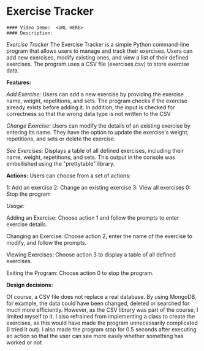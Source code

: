  # Exercise Tracker
    #### Video Demo:  <URL HERE>
    #### Description:

   _Exercise Tracker_
   The Exercise Tracker is a simple Python command-line program that allows users to manage and track their exercises. Users can add new exercises, modify existing ones, and view a list of their defined exercises. The program uses a CSV file (exercises.csv) to store exercise data.

   **Features:**

   *Add Exercise:*
   Users can add a new exercise by providing the exercise name, weight, repetitions, and sets.
   The program checks if the exercise already exists before adding it.
   In addition, the input is checked for correctness so that the wrong data type is not written to the CSV

   *Change Exercise:*
   Users can modify the details of an existing exercise by entering its name.
   They have the option to update the exercise's weight, repetitions, and sets or delete the exercise.

   *See Exercises:*
   Displays a table of all defined exercises, including their name, weight, repetitions, and sets.
   This output in the console was embellished using the "prettytable" library.
   
   **Actions:**
   Users can choose from a set of actions:

   1: Add an exercise
   2: Change an existing exercise
   3: View all exercises
   0: Stop the program
   
   *Usage:*

   Adding an Exercise:
   Choose action 1 and follow the prompts to enter exercise details.
   
   Changing an Exercise:
   Choose action 2, enter the name of the exercise to modify, and follow the prompts.
   
   Viewing Exercises:
   Choose action 3 to display a table of all defined exercises.
   
   Exiting the Program:
   Choose action 0 to stop the program.


   **Design decisions:**

   Of course, a CSV file does not replace a real database. By using MongoDB, for example, the data could have been changed, deleted or searched for much more efficiently. However, as the CSV library was part of the course, I limited myself to it. I also refrained from implementing a class to create the exercises, as this would have made the program unnecessarily complicated (I tried it out). 
   I also made the program stop for 0.5 seconds after executing an action so that the user can see more easily whether something has worked or not